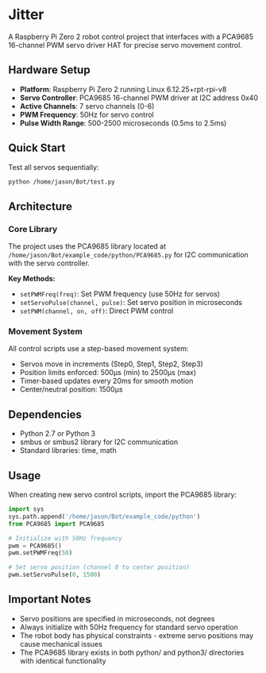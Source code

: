 # Jitter

A Raspberry Pi Zero 2 robot control project that interfaces with a PCA9685 16-channel PWM servo driver HAT for precise servo movement control.

## Hardware Setup

- **Platform**: Raspberry Pi Zero 2 running Linux 6.12.25+rpt-rpi-v8
- **Servo Controller**: PCA9685 16-channel PWM driver at I2C address 0x40
- **Active Channels**: 7 servo channels (0-6)
- **PWM Frequency**: 50Hz for servo control
- **Pulse Width Range**: 500-2500 microseconds (0.5ms to 2.5ms)

## Quick Start

Test all servos sequentially:
```bash
python /home/jason/Bot/test.py
```

## Architecture

### Core Library
The project uses the PCA9685 library located at `/home/jason/Bot/example_code/python/PCA9685.py` for I2C communication with the servo controller.

**Key Methods:**
- `setPWMFreq(freq)`: Set PWM frequency (use 50Hz for servos)
- `setServoPulse(channel, pulse)`: Set servo position in microseconds
- `setPWM(channel, on, off)`: Direct PWM control

### Movement System
All control scripts use a step-based movement system:
- Servos move in increments (Step0, Step1, Step2, Step3)
- Position limits enforced: 500μs (min) to 2500μs (max)
- Timer-based updates every 20ms for smooth motion
- Center/neutral position: 1500μs

## Dependencies

- Python 2.7 or Python 3
- smbus or smbus2 library for I2C communication
- Standard libraries: time, math

## Usage

When creating new servo control scripts, import the PCA9685 library:
```python
import sys
sys.path.append('/home/jason/Bot/example_code/python')
from PCA9685 import PCA9685

# Initialize with 50Hz frequency
pwm = PCA9685()
pwm.setPWMFreq(50)

# Set servo position (channel 0 to center position)
pwm.setServoPulse(0, 1500)
```

## Important Notes

- Servo positions are specified in microseconds, not degrees
- Always initialize with 50Hz frequency for standard servo operation
- The robot body has physical constraints - extreme servo positions may cause mechanical issues
- The PCA9685 library exists in both python/ and python3/ directories with identical functionality
